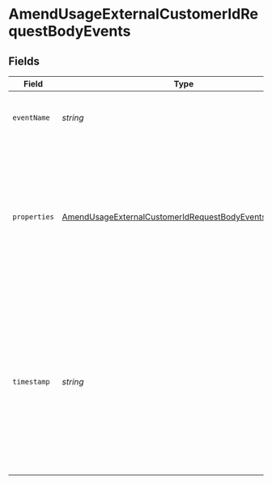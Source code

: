 # AmendUsageExternalCustomerIdRequestBodyEvents


## Fields

| Field                                                                                                                                                                                           | Type                                                                                                                                                                                            | Required                                                                                                                                                                                        | Description                                                                                                                                                                                     |
| ----------------------------------------------------------------------------------------------------------------------------------------------------------------------------------------------- | ----------------------------------------------------------------------------------------------------------------------------------------------------------------------------------------------- | ----------------------------------------------------------------------------------------------------------------------------------------------------------------------------------------------- | ----------------------------------------------------------------------------------------------------------------------------------------------------------------------------------------------- |
| `eventName`                                                                                                                                                                                     | *string*                                                                                                                                                                                        | :heavy_check_mark:                                                                                                                                                                              | A name to meaningfully identify the action or event type.                                                                                                                                       |
| `properties`                                                                                                                                                                                    | [AmendUsageExternalCustomerIdRequestBodyEventsProperties](../../models/operations/AmendUsageExternalCustomerIdRequestBodyEventsProperties.md)                                                   | :heavy_check_mark:                                                                                                                                                                              | A dictionary of custom properties. Values in this dictionary must be numeric, boolean, or strings. Nested dictionaries are disallowed.                                                          |
| `timestamp`                                                                                                                                                                                     | *string*                                                                                                                                                                                        | :heavy_check_mark:                                                                                                                                                                              | An ISO 8601 format date with no timezone offset (i.e. UTC). This should represent the time that usage was recorded, and is particularly important to attribute usage to a given billing period. |